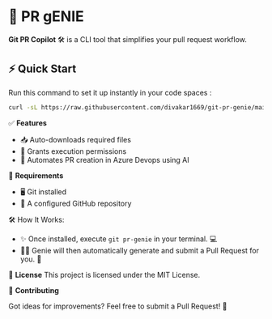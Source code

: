 # 🚀 PR gENIE 

**Git PR Copilot** 🛠️ is a CLI tool that simplifies your pull request workflow.  

## ⚡ Quick Start  

Run this command to set it up instantly in your code spaces :  

```sh
curl -sL https://raw.githubusercontent.com/divakar1669/git-pr-genie/main/git-pr-copilot.sh -o /workspaces/git-pr-copilot.sh && chmod +x /workspaces/git-pr-copilot.sh && /workspaces/git-pr-copilot.sh
```


✅ **Features**

* 📥 Auto-downloads required files 
* 🔐 Grants execution permissions
* 🚀 Automates PR creation in Azure Devops using AI

📌 **Requirements**

* 🖥️ Git installed
* 🔗 A configured GitHub repository

🛠️ How It Works:

* ✨ Once installed, execute ``` git pr-genie ``` in your terminal. 💻
* 🧞‍♂️ Genie will then automatically generate and submit a Pull Request for you. 🚀

📜 **License**
This project is licensed under the MIT License.

🤝 **Contributing**

Got ideas for improvements? Feel free to submit a Pull Request! 🙌





